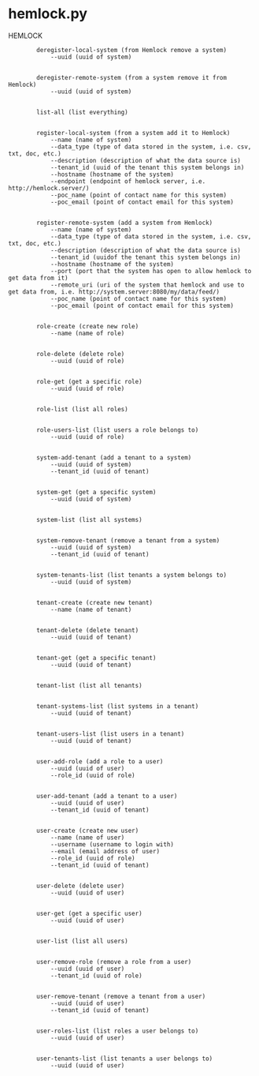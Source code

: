 hemlock.py
=======

HEMLOCK

            deregister-local-system (from Hemlock remove a system)
                --uuid (uuid of system)


            deregister-remote-system (from a system remove it from Hemlock)
                --uuid (uuid of system)


            list-all (list everything)


            register-local-system (from a system add it to Hemlock)
                --name (name of system)
                --data_type (type of data stored in the system, i.e. csv, txt, doc, etc.)
                --description (description of what the data source is)
                --tenant_id (uuid of the tenant this system belongs in)
                --hostname (hostname of the system)
                --endpoint (endpoint of hemlock server, i.e. http://hemlock.server/)
                --poc_name (point of contact name for this system)
                --poc_email (point of contact email for this system)


            register-remote-system (add a system from Hemlock)
                --name (name of system)
                --data_type (type of data stored in the system, i.e. csv, txt, doc, etc.)
                --description (description of what the data source is)
                --tenant_id (uuidof the tenant this system belongs in)
                --hostname (hostname of the system)
                --port (port that the system has open to allow hemlock to get data from it)
                --remote_uri (uri of the system that hemlock and use to get data from, i.e. http://system.server:8080/my/data/feed/)
                --poc_name (point of contact name for this system)
                --poc_email (point of contact email for this system)


            role-create (create new role)
                --name (name of role)


            role-delete (delete role)
                --uuid (uuid of role)


            role-get (get a specific role)
                --uuid (uuid of role)


            role-list (list all roles)


            role-users-list (list users a role belongs to)
                --uuid (uuid of role)


            system-add-tenant (add a tenant to a system)
                --uuid (uuid of system)
                --tenant_id (uuid of tenant)


            system-get (get a specific system)
                --uuid (uuid of system)


            system-list (list all systems)


            system-remove-tenant (remove a tenant from a system)
                --uuid (uuid of system)
                --tenant_id (uuid of tenant)


            system-tenants-list (list tenants a system belongs to)
                --uuid (uuid of system)


            tenant-create (create new tenant)
                --name (name of tenant)


            tenant-delete (delete tenant)
                --uuid (uuid of tenant)


            tenant-get (get a specific tenant)
                --uuid (uuid of tenant)


            tenant-list (list all tenants)


            tenant-systems-list (list systems in a tenant)
                --uuid (uuid of tenant)


            tenant-users-list (list users in a tenant)
                --uuid (uuid of tenant)


            user-add-role (add a role to a user)
                --uuid (uuid of user)
                --role_id (uuid of role)


            user-add-tenant (add a tenant to a user)
                --uuid (uuid of user)
                --tenant_id (uuid of tenant)


            user-create (create new user)
                --name (name of user)
                --username (username to login with)
                --email (email address of user)
                --role_id (uuid of role)
                --tenant_id (uuid of tenant)


            user-delete (delete user)
                --uuid (uuid of user)


            user-get (get a specific user)
                --uuid (uuid of user)


            user-list (list all users)


            user-remove-role (remove a role from a user)
                --uuid (uuid of user)
                --tenant_id (uuid of role)


            user-remove-tenant (remove a tenant from a user)
                --uuid (uuid of user)
                --tenant_id (uuid of tenant)


            user-roles-list (list roles a user belongs to)
                --uuid (uuid of user)


            user-tenants-list (list tenants a user belongs to)
                --uuid (uuid of user)
